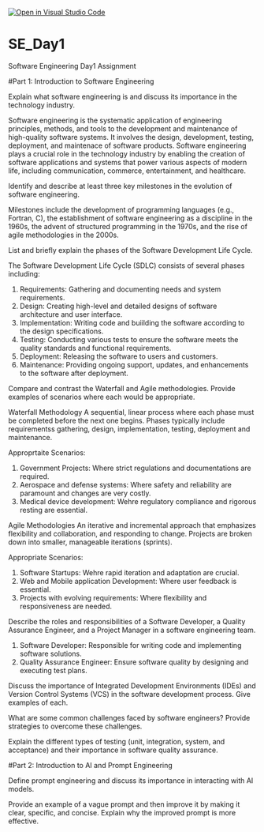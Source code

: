 [![Open in Visual Studio Code](https://classroom.github.com/assets/open-in-vscode-2e0aaae1b6195c2367325f4f02e2d04e9abb55f0b24a779b69b11b9e10269abc.svg)](https://classroom.github.com/online_ide?assignment_repo_id=18361785&assignment_repo_type=AssignmentRepo)
# SE_Day1
Software Engineering Day1 Assignment

#Part 1: Introduction to Software Engineering

Explain what software engineering is and discuss its importance in the technology industry.

  Software engineering is the systematic application of engineering principles, methods, and tools to the development and maintenance of high-quality software systems. It involves the design, development, testing, deployment, and maintenace of software products.
  Software engineering plays a crucial role in the technology industry by enabling the creation of software applications and systems that power various aspects of modern life, including communication, commerce, entertainment, and healthcare.

Identify and describe at least three key milestones in the evolution of software engineering.

  Milestones include the development of programming languages (e.g., Fortran, C), the establishment of software engineering as a discipline in the 1960s, the advent of structured programming in the 1970s, and the rise of agile methodologies in the 2000s.

List and briefly explain the phases of the Software Development Life Cycle.

  The Software Development Life Cycle (SDLC) consists of several phases including:
  1. Requirements: Gathering and documenting needs and system requirements.
  2. Design: Creating high-level and detailed designs of software architecture and user interface.
  3. Implementation: Writing code and buiilding the software according to the design specifications.
  4. Testing: Conducting various tests to ensure the software meets the quality standards and functional requirements.
  5. Deployment: Releasing the software to users and customers.
  6. Maintenance: Providing ongoing support, updates, and enhancements to the software after deployment.

Compare and contrast the Waterfall and Agile methodologies. Provide examples of scenarios where each would be appropriate.
  
  Waterfall Methodology
A sequential, linear process where each phase must be completed before the next one begins. Phases typically include requirementss gathering, design, implementation, testing, deployment and maintenance.

Approprtaite Scenarios: 
1. Government Projects: Where strict regulations and documentations are required.
2. Aerospace and defense systems: Where safety and reliability are paramount and changes are very costly.
3. Medical device development: Wehre regulatory compliance and rigorous resting are essential.

  Agile Methodologies
An iterative and incremental approach that emphasizes flexibility and collaboration, and responding to change. Projects are broken down into smaller, manageable iterations (sprints).

Appropriate Scenarios:
1. Software Startups: Wehre rapid iteration and adaptation are crucial.
2. Web and Mobile application Development: Where user feedback is essential.
3. Projects with evolving requirements: Where flexibility and responsiveness are needed.

Describe the roles and responsibilities of a Software Developer, a Quality Assurance Engineer, and a Project Manager in a software engineering team.

1. Software Developer: Responsible for writing code and implementing software solutions.
2. Quality Assurance Engineer: Ensure software quality by designing and executing test plans.

Discuss the importance of Integrated Development Environments (IDEs) and Version Control Systems (VCS) in the software development process. Give examples of each.


What are some common challenges faced by software engineers? Provide strategies to overcome these challenges.


Explain the different types of testing (unit, integration, system, and acceptance) and their importance in software quality assurance.


#Part 2: Introduction to AI and Prompt Engineering


Define prompt engineering and discuss its importance in interacting with AI models.


Provide an example of a vague prompt and then improve it by making it clear, specific, and concise. Explain why the improved prompt is more effective.
